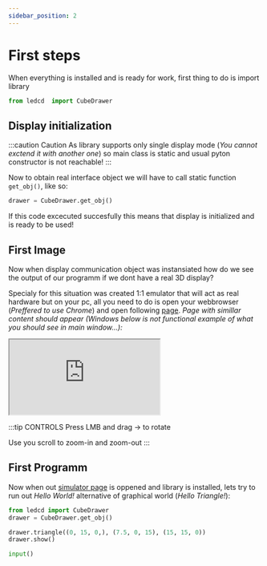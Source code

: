 ```yaml
---
sidebar_position: 2
---
```


# First steps

When everything is installed and is ready for work, first thing to do is import library

```python
from ledcd  import CubeDrawer
```

## Display initialization

:::caution Caution
As library supports only single display mode (_You cannot exctend it with another one_) so main class is static and usual pyton constructor is not reachable!
:::

Now to obtain real interface object we will have to call static function `get_obj()`, like so:

```python
drawer = CubeDrawer.get_obj()
```

If this code excecuted succesfully this means that display is initialized and is ready to be used!

## First Image

Now when display communication object was instansiated how do we see the output of our programm if we dont have a real 3D display?

Specialy for this situation was created 1:1 emulator that will act as real hardware but on your pc, all you need to do is open your webbrowser (_Preffered to use Chrome_) and open following [page](http://cube.trycubic.com/). _Page with simillar content should appear (Windows below is not functional example of what you should see in main window...):_

<iframe src="http://cube.trycubic.com/examples/clean/index.html">
  <p>Your browser does not support iframes.</p>
</iframe>

:::tip CONTROLS
Press LMB and drag -> to rotate

Use you scroll to zoom-in and zoom-out
:::

## First Programm

Now when out [simulator page](http://cube.trycubic.com/) is oppened and library is installed, lets try to run out _Hello World!_ alternative of graphical world (_Hello Triangle!_):

```python
from ledcd import CubeDrawer
drawer = CubeDrawer.get_obj()

drawer.triangle((0, 15, 0,), (7.5, 0, 15), (15, 15, 0))
drawer.show()

input()
```
